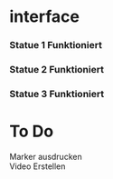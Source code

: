 # interface


<h3>Statue 1 Funktioniert</h3>
<h3>Statue 2 Funktioniert</h3>
<h3>Statue 3 Funktioniert</h3>

<h1>To Do</h1>
<p>Marker ausdrucken <br> Video Erstellen</p>
